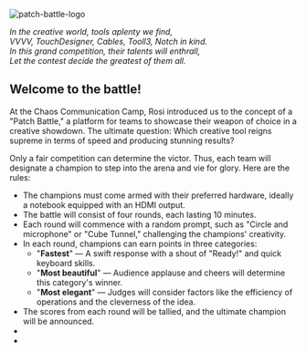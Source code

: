 
![patch-battle-logo](https://github.com/pixtur/blog/assets/1732545/ba1a60ce-7c54-4357-8add-0b44d147a9eb)

*In the creative world, tools aplenty we find,<br>
VVVV, TouchDesigner, Cables, Tooll3, Notch in kind.<br>
In this grand competition, their talents will enthrall,<br>
Let the contest decide the greatest of them all.<br>*

## Welcome to the battle!

At the Chaos Communication Camp, Rosi introduced us to the concept of a "Patch Battle," a platform for teams to showcase their weapon of choice in a creative showdown. The ultimate question: Which creative tool reigns supreme in terms of speed and producing stunning results?

Only a fair competition can determine the victor. Thus, each team will designate a champion to step into the arena and vie for glory. Here are the rules:

- The champions must come armed with their preferred hardware, ideally a notebook equipped with an HDMI output.
- The battle will consist of four rounds, each lasting 10 minutes.
- Each round will commence with a random prompt, such as "Circle and microphone" or "Cube Tunnel," challenging the champions' creativity.
- In each round, champions can earn points in three categories:
  - "**Fastest**" — A swift response with a shout of "Ready!" and quick keyboard skills.
  - "**Most beautiful**" — Audience applause and cheers will determine this category's winner.
  - "**Most elegant**" — Judges will consider factors like the efficiency of operations and the cleverness of the idea.
- The scores from each round will be tallied, and the ultimate champion will be announced.
-
- 
